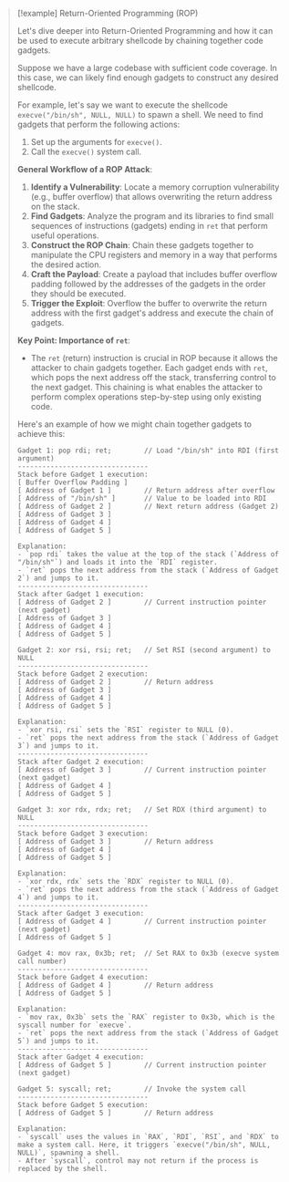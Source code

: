 > [!example] Return-Oriented Programming (ROP)
> 
> Let's dive deeper into Return-Oriented Programming and how it can be used to execute arbitrary shellcode by chaining together code gadgets.
> 
> Suppose we have a large codebase with sufficient code coverage. In this case, we can likely find enough gadgets to construct any desired shellcode.
> 
> For example, let's say we want to execute the shellcode `execve("/bin/sh", NULL, NULL)` to spawn a shell. We need to find gadgets that perform the following actions:
> 
> 1. Set up the arguments for `execve()`.
> 2. Call the `execve()` system call.
> 
> **General Workflow of a ROP Attack**:
> 1. **Identify a Vulnerability**: Locate a memory corruption vulnerability (e.g., buffer overflow) that allows overwriting the return address on the stack.
> 2. **Find Gadgets**: Analyze the program and its libraries to find small sequences of instructions (gadgets) ending in `ret` that perform useful operations.
> 3. **Construct the ROP Chain**: Chain these gadgets together to manipulate the CPU registers and memory in a way that performs the desired action.
> 4. **Craft the Payload**: Create a payload that includes buffer overflow padding followed by the addresses of the gadgets in the order they should be executed.
> 5. **Trigger the Exploit**: Overflow the buffer to overwrite the return address with the first gadget's address and execute the chain of gadgets.
>
> **Key Point: Importance of `ret`**:
> - The `ret` (return) instruction is crucial in ROP because it allows the attacker to chain gadgets together. Each gadget ends with `ret`, which pops the next address off the stack, transferring control to the next gadget. This chaining is what enables the attacker to perform complex operations step-by-step using only existing code.
>
> 
> Here's an example of how we might chain together gadgets to achieve this:
> 
> ```
> Gadget 1: pop rdi; ret;        // Load "/bin/sh" into RDI (first argument)
> --------------------------------
> Stack before Gadget 1 execution:
> [ Buffer Overflow Padding ]
> [ Address of Gadget 1 ]        // Return address after overflow
> [ Address of "/bin/sh" ]       // Value to be loaded into RDI
> [ Address of Gadget 2 ]        // Next return address (Gadget 2)
> [ Address of Gadget 3 ] 
> [ Address of Gadget 4 ] 
> [ Address of Gadget 5 ]
> 
> Explanation: 
> - `pop rdi` takes the value at the top of the stack (`Address of "/bin/sh"`) and loads it into the `RDI` register.
> - `ret` pops the next address from the stack (`Address of Gadget 2`) and jumps to it.
> --------------------------------
> Stack after Gadget 1 execution:
> [ Address of Gadget 2 ]        // Current instruction pointer (next gadget)
> [ Address of Gadget 3 ] 
> [ Address of Gadget 4 ] 
> [ Address of Gadget 5 ]
> 
> Gadget 2: xor rsi, rsi; ret;   // Set RSI (second argument) to NULL
> --------------------------------
> Stack before Gadget 2 execution:
> [ Address of Gadget 2 ]        // Return address
> [ Address of Gadget 3 ]
> [ Address of Gadget 4 ]
> [ Address of Gadget 5 ]
> 
> Explanation: 
> - `xor rsi, rsi` sets the `RSI` register to NULL (0).
> - `ret` pops the next address from the stack (`Address of Gadget 3`) and jumps to it.
> --------------------------------
> Stack after Gadget 2 execution:
> [ Address of Gadget 3 ]        // Current instruction pointer (next gadget)
> [ Address of Gadget 4 ]
> [ Address of Gadget 5 ]
> 
> Gadget 3: xor rdx, rdx; ret;   // Set RDX (third argument) to NULL
> --------------------------------
> Stack before Gadget 3 execution:
> [ Address of Gadget 3 ]        // Return address
> [ Address of Gadget 4 ]
> [ Address of Gadget 5 ]
> 
> Explanation: 
> - `xor rdx, rdx` sets the `RDX` register to NULL (0).
> - `ret` pops the next address from the stack (`Address of Gadget 4`) and jumps to it.
> --------------------------------
> Stack after Gadget 3 execution:
> [ Address of Gadget 4 ]        // Current instruction pointer (next gadget)
> [ Address of Gadget 5 ]
> 
> Gadget 4: mov rax, 0x3b; ret;  // Set RAX to 0x3b (execve system call number)
> --------------------------------
> Stack before Gadget 4 execution:
> [ Address of Gadget 4 ]        // Return address
> [ Address of Gadget 5 ]
> 
> Explanation: 
> - `mov rax, 0x3b` sets the `RAX` register to 0x3b, which is the syscall number for `execve`.
> - `ret` pops the next address from the stack (`Address of Gadget 5`) and jumps to it.
> --------------------------------
> Stack after Gadget 4 execution:
> [ Address of Gadget 5 ]        // Current instruction pointer (next gadget)
> 
> Gadget 5: syscall; ret;        // Invoke the system call
> --------------------------------
> Stack before Gadget 5 execution:
> [ Address of Gadget 5 ]        // Return address
> 
> Explanation: 
> - `syscall` uses the values in `RAX`, `RDI`, `RSI`, and `RDX` to make a system call. Here, it triggers `execve("/bin/sh", NULL, NULL)`, spawning a shell.
> - After `syscall`, control may not return if the process is replaced by the shell.
> ```

